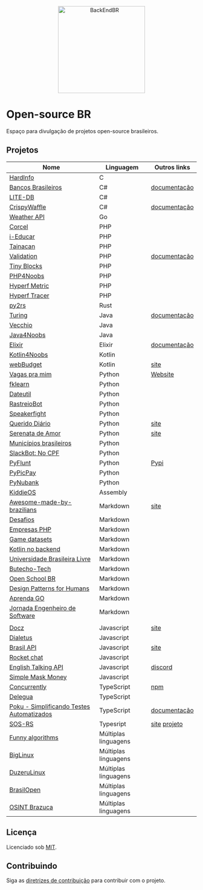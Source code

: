 <!--suppress HtmlDeprecatedAttribute -->

<p align="center">
  <img src="https://avatars3.githubusercontent.com/u/30732658?v=4&s=200.jpg" alt="BackEndBR" width="230" />
</p>

# Open-source BR

Espaço para divulgação de projetos open-source brasileiros.

<div id='projects'></div>

## Projetos

| Nome                                                                                             | Linguagem            | Outros links                                                        |
|--------------------------------------------------------------------------------------------------|----------------------|---------------------------------------------------------------------|
| [HardInfo](https://github.com/lpereira/hardinfo)                                                 | C                    |                                                                     |
| [Bancos Brasileiros](https://github.com/GuiBranco/BancosBrasileiros)                             | C#                   | [documentação](https://guibranco.github.io/BancosBrasileiros)       |
| [LITE-DB](https://github.com/mbdavid/LiteDB)                                                     | C#                   |
| [CrispyWaffle](https://github.com/GuiBranco/CrispyWaffle)                                        | C#                   | [documentação](https://guibranco.github.io/CrispyWaffle)            |
| [Weather API](https://github.com/robertoduessmann/weather-api)                                   | Go                   |                                                                     |
| [Corcel](https://github.com/corcel/corcel)                                                       | PHP                  |                                                                     |
| [i-Educar](https://github.com/portabilis/i-educar)                                               | PHP                  |                                                                     |
| [Tainacan](https://github.com/tainacan/tainacan)                                                 | PHP                  |                                                                     |
| [Validation](https://github.com/Respect/Validation)                                              | PHP                  | [documentação](https://respect-validation.readthedocs.io/en/latest) |
| [Tiny Blocks](https://github.com/tiny-blocks)                                                    | PHP                  |                                                                     |
| [PHP4Noobs](https://github.com/DanielHe4rt/php4noobs)                                            | PHP                  |                                                                     |
| [Hyperf Metric](https://github.com/opencodeco/hyperf-metric)                                     | PHP                  |                                                                     |
| [Hyperf Tracer](https://github.com/opencodeco/hyperf-tracer)                                     | PHP                  |                                                                     |
| [py2rs](https://github.com/rochacbruno/py2rs)                                                    | Rust                 |                                                                     |
| [Turing](https://github.com/openturing/turing)                                                   | Java                 | [documentação](https://openviglet.github.io/turing)                 |
| [Vecchio](https://github.com/openviglet/vecchio)                                                 | Java                 |                                                                     |
| [Java4Noobs](https://github.com/paulorievrs/java4noobs)                                          | Java                 |                                                                     |
| [Elixir](https://github.com/elixir-lang/elixir)                                                  | Elixir               | [documentação](https://elixir-lang.org/docs.html)                   |
| [Kotlin4Noobs](https://github.com/gustavofreze/kotlin4noobs)                                     | Kotlin               |                                                                     |
| [webBudget](https://github.com/web-budget)                                                       | Kotlin               | [site](https://webbudget.com.br)                                    |
| [Vagas pra mim](https://github.com/douglasdcm/search-jobs)                                       | Python               | [Website](https://vagaspramim.onrender.com)                         |
| [fklearn](https://github.com/nubank/fklearn)                                                     | Python               |                                                                     |
| [Dateutil](https://github.com/dateutil/dateutil)                                                 | Python               |                                                                     |
| [RastreioBot](https://github.com/GabrielRF/RastreioBot)                                          | Python               |                                                                     |
| [Speakerfight](https://github.com/luanfonceca/speakerfight)                                      | Python               |                                                                     |
| [Querido Diário](https://github.com/okfn-brasil/querido-diario)                                  | Python               | [site](https://queridodiario.ok.org.br)                             |
| [Serenata de Amor](https://github.com/okfn-brasil/serenata-de-amor)                              | Python               | [site](https://serenata.ai)                                         |
| [Municípios brasileiros](https://github.com/kelvins/Municipios-Brasileiros)                      | Python               |                                                                     |
| [SlackBot: No CPF](https://github.com/marcieltorres/slack-bot-no-cpf)                            | Python               |                                                                     |
| [PyFlunt](https://github.com/fazedordecodigo/pyflunt)                                            | Python               | [Pypi](https://pypi.org/project/flunt)                              |
| [PyPicPay](https://github.com/hudsonbrendon/pypicpay)                                            | Python               |                                                                     |
| [PyNubank](https://github.com/andreroggeri/pynubank)                                             | Python               |                                                                     |
| [KiddieOS](https://github.com/FrancisBFTC/KiddieOS_Development)                                  | Assembly             |                                                                     |
| [Awesome-made-by-brazilians](https://github.com/felipefialho/awesome-made-by-brazilians)         | Markdown             | [site](https://githubbrasil.com/en)                                 |
| [Desafios](https://github.com/backend-br/desafios)                                               | Markdown             |                                                                     |
| [Empresas PHP](https://github.com/DanielHe4rt/empresas-php)                                      | Markdown             |                                                                     |
| [Game datasets](https://github.com/leomaurodesenv/game-datasets)                                 | Markdown             |                                                                     |
| [Kotlin no backend](https://github.com/kotlin-br/kotlin-no-backend)                              | Markdown             |                                                                     |
| [Universidade Brasileira Livre](https://github.com/Universidade-Livre/ciencia-da-computacao)     | Markdown             |                                                                     |
| [Butecho-Tech](https://github.com/buteco-tech/blog)                                              | Markdown             |                                                                     |
| [Open School BR](https://github.com/openschoolbr/sobre)                                          | Markdown             |                                                                     |
| [Design Patterns for Humans](https://github.com/design-patterns-for-humans/brazilian-portuguese) | Markdown             |                                                                     |
| [Aprenda GO](https://github.com/geiltonxavier/aprenda-go)                                        | Markdown             |                                                                     |
| [Jornada Engenheiro de Software](https://github.com/codermarcos/jornada-engenheiro-de-software)  | Markdown             |                                       
     |
| [Docz](https://github.com/doczjs/docz)                                                           | Javascript           | [site](https://www.docz.site)                                       |
| [Dialetus](https://github.com/dialetus/dialetus-service)                                         | Javascript           |                                                                     |
| [Brasil API](https://github.com/BrasilAPI/BrasilAPI)                                             | Javascript           | [site](https://brasilapi.com.br)                                    |
| [Rocket chat](https://github.com/RocketChat/Rocket.Chat)                                         | Javascript           |                                                                     |
| [English Talking API](https://github.com/barbosamaatheus/english-talking-api)                    | Javascript           | [discord](https://discord.gg/XTrKQ8w)                               |
| [Simple Mask Money](https://github.com/codermarcos/simple-mask-money)                            | Javascript           |                                                                     |
| [Concurrently](https://github.com/open-cli-tools/concurrently)                                   | TypeScript           | [npm](https://www.npmjs.com/package/concurrently)                   |
| [Delegua](https://github.com/DesignLiquido/delegua)                                              | TypeScript           |                                                                     |
| [Poku - Simplificando Testes Automatizados](https://github.com/wellwelwel/poku)                  | TypeScript           | [documentação](https://poku.io/docs)                                |
| [SOS-RS](https://github.com/SOS-RS/backend)                                                      | Typesript | [site](https://sos-rs.com/) [projeto](https://github.com/SOS-RS)
| [Funny algorithms](https://github.com/ReciHub/FunnyAlgorithms)                                   | Múltiplas linguagens |                                                                     |
| [BigLinux](https://github.com/biglinux)                                                          | Múltiplas linguagens |                                                                     |
| [DuzeruLinux](https://github.com/duzerulinux)                                                    | Múltiplas linguagens |                                                                     |
| [BrasilOpen](https://github.com/brasilopen/brasilopen)                                           | Múltiplas linguagens |
| [OSINT Brazuca](https://github.com/osintbrazuca/osint-brazuca)                                   | Múltiplas linguagens |

<div id='license'></div>

## Licença

Licenciado sob [MIT](LICENSE).

<div id='contributing'></div>

## Contribuindo

Siga as [diretrizes de contribuição](CONTRIBUTING.md) para contribuir com o projeto.
